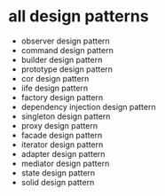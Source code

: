 # all design patterns

- observer design pattern
- command design pattern
- builder design pattern
- prototype design pattern
- cor design pattern
- iife design pattern
- factory design pattern
- dependency injection design pattern
- singleton design pattern
- proxy design pattern
- facade design pattern
- iterator design pattern
- adapter design pattern
- mediator design pattern
- state design pattern
- solid design pattern
